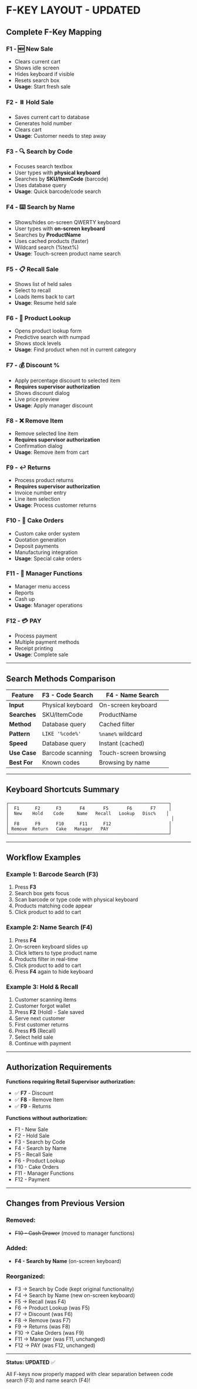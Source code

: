 # F-KEY LAYOUT - UPDATED

## Complete F-Key Mapping

### **F1 - 🆕 New Sale**
- Clears current cart
- Shows idle screen
- Hides keyboard if visible
- Resets search box
- **Usage**: Start fresh sale

### **F2 - ⏸️ Hold Sale**
- Saves current cart to database
- Generates hold number
- Clears cart
- **Usage**: Customer needs to step away

### **F3 - 🔍 Search by Code**
- Focuses search textbox
- User types with **physical keyboard**
- Searches by **SKU/ItemCode** (barcode)
- Uses database query
- **Usage**: Quick barcode/code search

### **F4 - ⌨️ Search by Name**
- Shows/hides on-screen QWERTY keyboard
- User types with **on-screen keyboard**
- Searches by **ProductName**
- Uses cached products (faster)
- Wildcard search (%text%)
- **Usage**: Touch-screen product name search

### **F5 - 📋 Recall Sale**
- Shows list of held sales
- Select to recall
- Loads items back to cart
- **Usage**: Resume held sale

### **F6 - 🔎 Product Lookup**
- Opens product lookup form
- Predictive search with numpad
- Shows stock levels
- **Usage**: Find product when not in current category

### **F7 - 💰 Discount %**
- Apply percentage discount to selected item
- **Requires supervisor authorization**
- Shows discount dialog
- Live price preview
- **Usage**: Apply manager discount

### **F8 - ❌ Remove Item**
- Remove selected line item
- **Requires supervisor authorization**
- Confirmation dialog
- **Usage**: Remove item from cart

### **F9 - ↩️ Returns**
- Process product returns
- **Requires supervisor authorization**
- Invoice number entry
- Line item selection
- **Usage**: Process customer returns

### **F10 - 🎂 Cake Orders**
- Custom cake order system
- Quotation generation
- Deposit payments
- Manufacturing integration
- **Usage**: Special cake orders

### **F11 - 👔 Manager Functions**
- Manager menu access
- Reports
- Cash up
- **Usage**: Manager operations

### **F12 - 💳 PAY**
- Process payment
- Multiple payment methods
- Receipt printing
- **Usage**: Complete sale

---

## Search Methods Comparison

| Feature | F3 - Code Search | F4 - Name Search |
|---------|------------------|------------------|
| **Input** | Physical keyboard | On-screen keyboard |
| **Searches** | SKU/ItemCode | ProductName |
| **Method** | Database query | Cached filter |
| **Pattern** | `LIKE '%code%'` | `%name%` wildcard |
| **Speed** | Database query | Instant (cached) |
| **Use Case** | Barcode scanning | Touch-screen browsing |
| **Best For** | Known codes | Browsing by name |

---

## Keyboard Shortcuts Summary

```
┌─────────────────────────────────────────────────────────────┐
│  F1      F2      F3       F4       F5       F6       F7     │
│  New    Hold    Code     Name   Recall   Lookup   Disc%    │
│                                                              │
│  F8      F9      F10      F11      F12                      │
│ Remove  Return   Cake   Manager   PAY                       │
└─────────────────────────────────────────────────────────────┘
```

---

## Workflow Examples

### **Example 1: Barcode Search (F3)**
1. Press **F3**
2. Search box gets focus
3. Scan barcode or type code with physical keyboard
4. Products matching code appear
5. Click product to add to cart

### **Example 2: Name Search (F4)**
1. Press **F4**
2. On-screen keyboard slides up
3. Click letters to type product name
4. Products filter in real-time
5. Click product to add to cart
6. Press **F4** again to hide keyboard

### **Example 3: Hold & Recall**
1. Customer scanning items
2. Customer forgot wallet
3. Press **F2** (Hold) - Sale saved
4. Serve next customer
5. First customer returns
6. Press **F5** (Recall)
7. Select held sale
8. Continue with payment

---

## Authorization Requirements

**Functions requiring Retail Supervisor authorization:**
- ✅ **F7** - Discount
- ✅ **F8** - Remove Item
- ✅ **F9** - Returns

**Functions without authorization:**
- F1 - New Sale
- F2 - Hold Sale
- F3 - Search by Code
- F4 - Search by Name
- F5 - Recall Sale
- F6 - Product Lookup
- F10 - Cake Orders
- F11 - Manager Functions
- F12 - Payment

---

## Changes from Previous Version

### **Removed:**
- ~~F10 - Cash Drawer~~ (moved to manager functions)

### **Added:**
- **F4 - Search by Name** (on-screen keyboard)

### **Reorganized:**
- F3 → Search by Code (kept original functionality)
- F4 → Search by Name (new on-screen keyboard)
- F5 → Recall (was F4)
- F6 → Product Lookup (was F5)
- F7 → Discount (was F6)
- F8 → Remove (was F7)
- F9 → Returns (was F8)
- F10 → Cake Orders (was F9)
- F11 → Manager (was F11, unchanged)
- F12 → PAY (was F12, unchanged)

---

**Status: UPDATED** ✅

All F-keys now properly mapped with clear separation between code search (F3) and name search (F4)!
